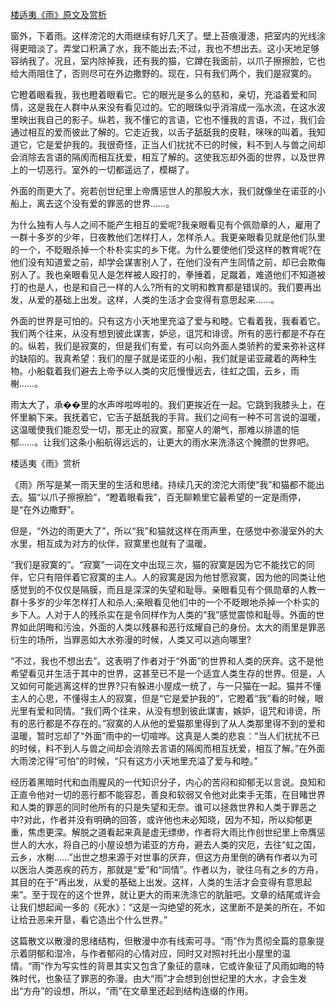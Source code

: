 [楼适夷《雨》原文及赏析](https://www.vrrw.net/wx/8922.html)

窗外，下着雨。这样滂沱的大雨继续有好几天了。壁上苔痕漫漶，把室内的光线涂得更暗淡了。弄堂口积满了水，我不能出去;不过，我也不想出去。这小天地足够容纳我了。况且，室内除掉我，还有我的猫，它蹲在我面前，以爪子擦擦脸，它也给大雨阻住了，否则尽可在外边撒野的。现在，只有我们两个，我们是寂寞的。

它瞪着眼看我，我也瞪着眼看它。它的眼光是多么的慈和，亲切，充溢着爱和同情，这是我在人群中从来没有看见过的。它的眼珠似乎消溶成一泓水流，在这水波里映出我自己的影子。纵若，我不懂它的言语，它也不懂我的言语，不过，我们会通过相互的爱而彼此了解的。它走近我，以舌子舐舐我的皮鞋，咪咪的叫着。我知道它，它是爱护我的。我很奇怪，正当人们扰扰不已的时候，料不到人与兽之间却会消除去言语的隔阂而相互抚爱，相互了解的。这使我忘却外面的世界，以及世界上的一切恶行。室外的一切都遥远了，模糊了。

外面的雨更大了。宛若创世纪里上帝膺惩世人的那股大水，我们就像坐在诺亚的小船上，离去这个没有爱的罪恶的世界……。



为什么独有人与人之间不能产生相互的爱呢?我亲眼看见有个佩勋章的人，雇用了一群十多岁的少年，日夜教他们怎样打人，怎样杀人。我更亲眼看见就是他们队里的一个，不眨眼杀掉一个朴朴实实的乡下佬。为什么要使他们受这样的教育呢?在他们没有知道爱之前，却学会谋害别人了，在他们没有产生同情之前，却已会欺侮别人了。我也亲眼看见人是怎样被人殴打的，拳捶着，足蹴着，难道他们不知道被打的也是人，也是和自己一样的人么?所有的文明和教育都是错误的。我们要再出发，从爱的基础上出发。这样，人类的生活才会变得有意思起来……。

外面的世界是可怕的。只有这方小天地里充溢了爱与和睦。它看着我，我看着它。我们两个往来，从没有想到彼此谋害，妒忌，诅咒和诽谤。所有的恶行都是不存在的。纵若，我们是寂寞的，但是我们有爱，有可以向外面人类骄矜的爱来弥补这样的缺陷的。我真希望：我们的屋子就是诺亚的小船，我们就是诺亚藏着的两种生物。小船载着我们避去上帝予以人类的灾厄慢慢远去，往虹之国，云乡，雨榭……。

雨太大了，承��里的水声哗啦哗啦的。我们更挨近在一起。它跳到我膝头上，在怀里躺下来。我抚着它，它舌子舐舐我的手背。我们之间有一种不可言说的温暖，这温暖使我们能忍受一切，那无止的寂寞，那窒人的潮气，那难以排遣的悒郁……。让我们这条小船航得远远的，让更大的雨水来洗涤这个腌臜的世界吧。

楼适夷《雨》赏析

《雨》所写是某一雨天里的生活和思绪。持续几天的滂沱大雨使“我”和猫都不能出去。猫“以爪子擦擦脸”，“瞪着眼看我”，百无聊赖里它最希望的一定是雨停，是“在外边撒野”。

但是，“外边的雨更大了”，所以“我”和猫就这样在雨声里，在感觉中弥漫室外的大水里，相互成为对方的伙伴，寂寞里也就有了温暖。

“我们是寂寞的”。“寂寞”一词在文中出现三次，猫的寂寞是因为它不能找它的同伴，它只有陪伴着它寂寞的主人。人的寂寞是因为他甘愿寂寞，因为他的同类让他感觉到的不仅仅是隔膜，而且是深深的失望和耻辱。亲眼看见有个佩勋章的人教一群十多岁的少年怎样打人和杀人;亲眼看见他们中的一个不眨眼地杀掉一个朴实的乡下人。人对于人的残杀实在是令同样作为人类的“我”感觉震惊和耻辱。外面的世界如此阴晦和污浊，外面的人类以残暴和恶行炫耀自己的身份。太大的雨里是罪恶衍生的场所，当罪恶如大水弥漫的时候，人类又可以逃向哪里?

“不过，我也不想出去”。这表明了作者对于“外面”的世界和人类的厌弃。这不是他希望看见并生活于其中的世界，这甚至已不是一个适宜人类生存的世界。但是，人又如何可能逃离这样的世界?只有躲进小屋成一统了，与一只猫在一起。猫并不懂主人的心思，不懂得主人的寂寞，但是“它是爱护我的”，它瞪着“我”看的时候，眼光里有爱和同情。“我们两个往来，从没有想到彼此谋害，嫉妒，诅咒和诽谤，所有的恶行都是不存在的。”寂寞的人从他的爱猫那里得到了从人类那里得不到的爱和温暖，暂时忘却了“外面”雨中的一切喧哗。这真是人类的悲哀：“当人们扰扰不已的时候，料不到人与兽之间却会消除去言语的隔阂而相互抚爱，相互了解。”在外面大雨滂沱得“可怕”的时候，“只有这方小天地里充溢了爱与和睦。”

经历着黑暗时代和血雨腥风的一代知识分子，内心的苦闷和抑郁无以言说。良知和正直令他对一切的恶行都不能容忍，善良和软弱又令他对此束手无策，在目睹世界和人类的罪恶的同时他所有的只是失望和无奈。谁可以拯救世界和人类于罪恶之中?对此，作者并没有明确的回答，或许他也未必知晓，因为不知，所以抑郁更重，焦虑更深。解脱之道看起来真是虚无缥缈，作者将大雨比作创世纪里上帝膺惩世人的大水，将自己的小屋设想为诺亚的方舟，避去人类的灾厄，去往“虹之国，云乡，水榭……”出世之想来源于对世事的厌弃，但这方舟里倒的确有作者以为可以医治人类恶疾的药方，那就是“爱”和“同情”。作者以为，驶往乌有之乡的方舟，其目的在于“再出发，从爱的基础上出发。这样，人类的生活才会变得有意思起来”。至于现在的这个世界，就让更大的雨来洗涤它的肮脏吧。文章的结尾或许会让我们想起闻一多的《死水》：“这是一沟绝望的死水，这里断不是美的所在，不如让给丑恶来开垦，看它造出个什么世界。”

这篇散文以散漫的思绪结构，但散漫中亦有线索可寻。“雨”作为贯彻全篇的意象提示着阴郁和湿冷，与作者郁闷的心情对应，同时又对照衬托出小屋里的温情。“雨”作为写实性的背景其实又包含了象征的意味，它或许象征了风雨如晦的特殊时代，也象征了罪恶的弥漫。由大“雨”才会想到创世纪里的大水，才会生发出“方舟”的设想，所以，“雨”在文章里还起到结构连缀的作用。


